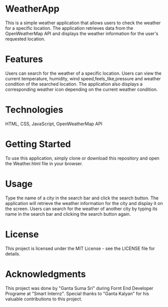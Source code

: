 # WeatherApp
This is a simple weather application that allows users to check the weather for a specific location. The application retrieves data from the OpenWeatherMap API and displays the weather information for the user's requested location.

# Features
Users can search for the weather of a specific location. Users can view the current temperature, humidity, wind speed,feels_like,pressure and weather condition of the searched location. The application also displays a corresponding weather icon depending on the current weather condition.

# Technologies
HTML,
CSS,
JavaScript,
OpenWeatherMap API 

# Getting Started
To use this application, simply clone or download this repository and open the Weather.html file in your browser.

# Usage
Type the name of a city in the search bar and click the search button. The application will retrieve the weather information for the city and display it on the screen. Users can search for the weather of another city by typing its name in the search bar and clicking the search button again.

# License
This project is licensed under the MIT License - see the LICENSE file for details.

# Acknowledgments
This project was done by "Ganta Suma Sri" during Fornt End Developer Programe at "Smart Internz". Special thanks to "Ganta Kalyan" for his valuable contributions to this project.
